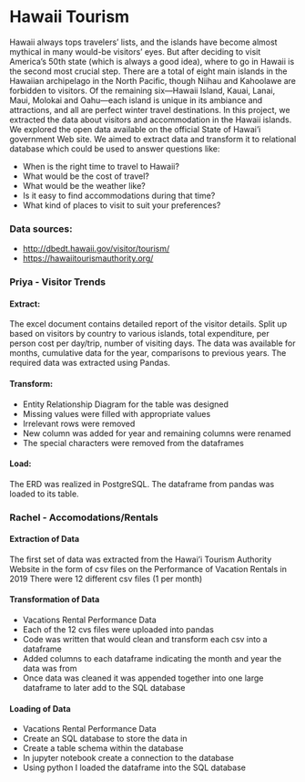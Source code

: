 # Hawaii Tourism
Hawaii always tops travelers’ lists, and the islands have become almost mythical in many would-be visitors’ eyes. But after deciding to visit America’s 50th state (which is always a good idea), where to go in Hawaii is the second most crucial step. There are a total of eight main islands in the Hawaiian archipelago in the North Pacific, though Niihau and Kahoolawe are forbidden to visitors. Of the remaining six—Hawaii Island, Kauai, Lanai, Maui, Molokai and Oahu—each island is unique in its ambiance and attractions, and all are perfect winter travel destinations.
In this project, we extracted the data about visitors and accommodation in the Hawaii islands. We explored the open data available on the official State of Hawai’i government Web site. We aimed to extract data and transform it to relational database which could be used to answer questions like:
-	When is the right time to travel to Hawaii?
-	What would be the cost of travel?
-	What would be the weather like?
-	Is it easy to find accommodations during that time?
-	What kind of places to visit to suit your preferences?

### Data sources:

- http://dbedt.hawaii.gov/visitor/tourism/ 
- https://hawaiitourismauthority.org/ 

### Priya - Visitor Trends

#### Extract: 
The excel document contains detailed report of the visitor details. Split up based on visitors by country to various islands, total expenditure, per person cost per day/trip, number of visiting days. The data was available for months, cumulative data for the year, comparisons to previous years. 
The required data was extracted using Pandas. 

#### Transform:
-	Entity Relationship Diagram for the table was designed
-	Missing values were filled with appropriate values
-	Irrelevant rows were removed
-	New column was added for year and remaining columns were renamed
-	The special characters were removed from the dataframes

#### Load: 
The ERD was realized in PostgreSQL.
The dataframe from pandas was loaded to its table.

### Rachel - Accomodations/Rentals

#### Extraction of Data
The first set of data was extracted from the Hawai’i Tourism Authority Website in the form of csv files on the Performance of Vacation Rentals in 2019
There were 12 different csv files (1 per month)


#### Transformation of Data
- Vacations Rental Performance Data
- Each of the 12 cvs files were uploaded into pandas
- Code was written that would clean and transform each csv into a dataframe
- Added columns to each dataframe indicating the month and year the data was from
- Once data was cleaned it was appended together into one large dataframe to later add to the SQL database

#### Loading of Data
- Vacations Rental Performance Data
- Create an SQL database to store the data in
- Create a table schema within the database
- In jupyter notebook create a connection to the database
- Using python I loaded the dataframe into the SQL database



